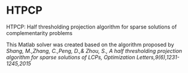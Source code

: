 # HTPCP
HTPCP: Half thresholding projection algorithm for sparse solutions of  complementarity problems 

This Matlab solver was created based on the algorithm proposed by  
*Shang, M.,Zhang, C.,Peng, D.,& Zhou, S., A half thresholding projection algorithm for sparse solutions of LCPs, Optimization Letters,9(6),1231-1245,2015*

